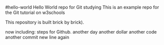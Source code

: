 #hello-world
Hello World repo for Git studying
This is an example repo for the Git tutorial on w3schools

This repository is built brick by brick).

now including: steps for Github.
another day another dollar
another code another commit
new line again
